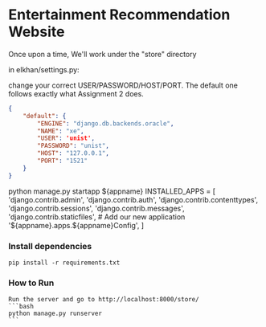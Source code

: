 # Entertainment Recommendation Website
Once upon a time, We'll work under the "store" directory


in elkhan/settings.py:

change your correct USER/PASSWORD/HOST/PORT.
The default one follows exactly what Assignment 2 does.
```json
{
    "default": {
        "ENGINE": "django.db.backends.oracle",
        "NAME": "xe",
        "USER": 'unist',
        "PASSWORD": "unist",
        "HOST": "127.0.0.1", 
        "PORT": "1521"
    }
}
```

python manage.py startapp ${appname}
INSTALLED_APPS = [
    'django.contrib.admin',
    'django.contrib.auth',
    'django.contrib.contenttypes',
    'django.contrib.sessions',
    'django.contrib.messages',
    'django.contrib.staticfiles',
     # Add our new application
    '${appname}.apps.${appname}Config',
]
### Install dependencies
    pip install -r requirements.txt

### How to Run
    Run the server and go to http://localhost:8000/store/
    ```bash
    python manage.py runserver
    ```
